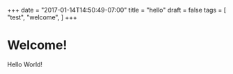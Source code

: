 +++
date = "2017-01-14T14:50:49-07:00"
title = "hello"
draft = false
tags = [
    "test",
    "welcome",
]
+++

# Welcome!

Hello World!